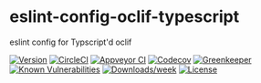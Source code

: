eslint-config-oclif-typescript
====================

eslint config for Typscript'd oclif

[![Version](https://img.shields.io/npm/v/eslint-config-oclif-typescript.svg)](https://npmjs.org/package/eslint-config-oclif-typescript)
[![CircleCI](https://circleci.com/gh/oclif/eslint-config-oclif-typescript/tree/master.svg?style=svg)](https://circleci.com/gh/oclif/eslint-config-oclif-typescript/tree/master)
[![Appveyor CI](https://ci.appveyor.com/api/projects/status/github/oclif/eslint-config-oclif-typescript?branch=master&svg=true)](https://ci.appveyor.com/project/heroku/eslint-config-oclif-typescript/branch/master)
[![Codecov](https://codecov.io/gh/oclif/eslint-config-oclif-typescript/branch/master/graph/badge.svg)](https://codecov.io/gh/oclif/eslint-config-oclif-typescript)
[![Greenkeeper](https://badges.greenkeeper.io/oclif/eslint-config-oclif-typescript.svg)](https://greenkeeper.io/)
[![Known Vulnerabilities](https://snyk.io/test/npm/eslint-config-oclif-typescript/badge.svg)](https://snyk.io/test/npm/eslint-config-oclif-typescript)
[![Downloads/week](https://img.shields.io/npm/dw/eslint-config-oclif-typescript.svg)](https://npmjs.org/package/eslint-config-oclif-typescript)
[![License](https://img.shields.io/npm/l/eslint-config-oclif-typescript.svg)](https://github.com/oclif/eslint-config-oclif-typescript/blob/master/package.json)
